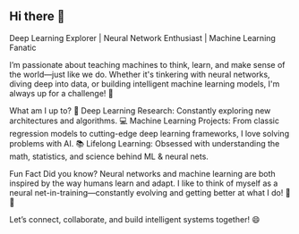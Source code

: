 ## Hi there 👋

Deep Learning Explorer | Neural Network Enthusiast | Machine Learning Fanatic

I’m passionate about teaching machines to think, learn, and make sense of the world—just like we do. Whether it's tinkering with neural networks, diving deep into data, or building intelligent machine learning models, I'm always up for a challenge! 🚀

What am I up to?
🌟 Deep Learning Research: Constantly exploring new architectures and algorithms.
💻 Machine Learning Projects: From classic regression models to cutting-edge deep learning frameworks, I love solving problems with AI.
📚 Lifelong Learning: Obsessed with understanding the math, statistics, and science behind ML & neural nets.

Fun Fact
Did you know? Neural networks and machine learning are both inspired by the way humans learn and adapt. I like to think of myself as a neural net-in-training—constantly evolving and getting better at what I do! 🤖💡

Let’s connect, collaborate, and build intelligent systems together! 😄
